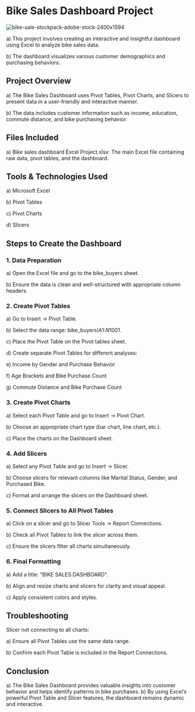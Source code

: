 # Bike Sales Dashboard Project

![bike-sale-stockpack-adobe-stock-2400x1594](https://github.com/user-attachments/assets/86bfdffe-50ca-4d12-859f-450c4d377e36)


a) This project involves creating an interactive and insightful dashboard using Excel to analyze bike sales data. 

b) The dashboard visualizes various customer demographics and purchasing behaviors.

## Project Overview

 a) The Bike Sales Dashboard uses Pivot Tables, Pivot Charts, and Slicers to present data in a user-friendly and interactive manner. 
 
 b) The data includes customer information such as income, education, commute distance, and bike purchasing behavior.

## Files Included

a) Bike sales dashboard Excel Project.xlsx: The main Excel file containing raw data, pivot tables, and the dashboard.

## Tools & Technologies Used

a) Microsoft Excel

b) Pivot Tables

c) Pivot Charts

d) Slicers

## Steps to Create the Dashboard

### 1. Data Preparation

a) Open the Excel file and go to the bike_buyers sheet.

b) Ensure the data is clean and well-structured with appropriate column headers.

### 2. Create Pivot Tables

a) Go to Insert -> Pivot Table.

b) Select the data range: bike_buyers!$A$1:$N$1001.

c) Place the Pivot Table on the Pivot tables sheet.

d) Create separate Pivot Tables for different analyses:

e) Income by Gender and Purchase Behavior

f) Age Brackets and Bike Purchase Count

g) Commute Distance and Bike Purchase Count

### 3. Create Pivot Charts

a) Select each Pivot Table and go to Insert -> Pivot Chart.

b) Choose an appropriate chart type (bar chart, line chart, etc.).

c) Place the charts on the Dashboard sheet.

### 4. Add Slicers

a) Select any Pivot Table and go to Insert -> Slicer.

b) Choose slicers for relevant columns like Marital Status, Gender, and Purchased Bike.

c) Format and arrange the slicers on the Dashboard sheet.

### 5. Connect Slicers to All Pivot Tables

a) Click on a slicer and go to Slicer Tools -> Report Connections.

b) Check all Pivot Tables to link the slicer across them.

c) Ensure the slicers filter all charts simultaneously.

### 6. Final Formatting

a) Add a title: "BIKE SALES DASHBOARD".

b) Align and resize charts and slicers for clarity and visual appeal.

c) Apply consistent colors and styles.

## Troubleshooting

Slicer not connecting to all charts:

a) Ensure all Pivot Tables use the same data range.

b) Confirm each Pivot Table is included in the Report Connections.

## Conclusion

a) The Bike Sales Dashboard provides valuable insights into customer behavior and helps identify patterns in bike purchases. 
b) By using Excel’s powerful Pivot Table and Slicer features, the dashboard remains dynamic and interactive.

